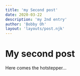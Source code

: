 ```yaml
---
title: 'my Second post'
date: 2020-03-22
description: 'my 2nd entry'
author: 'Bobby Oh'
layout: 'layouts/post.njk'
---
```


# My second post
Here comes the hotstepper...